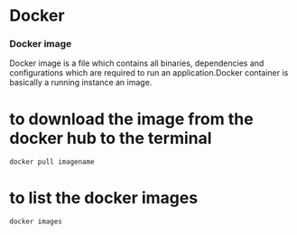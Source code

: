 # Docker

### Docker image 

Docker image is a file which contains all binaries, dependencies and configurations which are required to run an application.Docker container is basically a running instance an image.

# to download the image from the docker hub to the terminal 

```
docker pull imagename
```

# to list the docker images 

```
docker images
```


